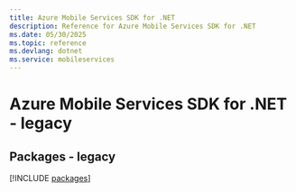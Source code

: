 ```yaml
---
title: Azure Mobile Services SDK for .NET
description: Reference for Azure Mobile Services SDK for .NET
ms.date: 05/30/2025
ms.topic: reference
ms.devlang: dotnet
ms.service: mobileservices
---
```

# Azure Mobile Services SDK for .NET - legacy
## Packages - legacy
[!INCLUDE [packages](mobile-services-index.md)]